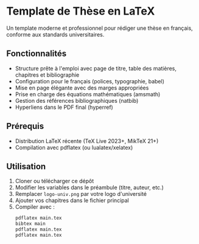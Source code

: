 # Template de Thèse en LaTeX

Un template moderne et professionnel pour rédiger une thèse en français, conforme aux standards universitaires.

## Fonctionnalités

- Structure prête à l'emploi avec page de titre, table des matières, chapitres et bibliographie
- Configuration pour le français (polices, typographie, babel)
- Mise en page élégante avec des marges appropriées
- Prise en charge des équations mathématiques (amsmath)
- Gestion des références bibliographiques (natbib)
- Hyperliens dans le PDF final (hyperref)

## Prérequis

- Distribution LaTeX récente (TeX Live 2023+, MikTeX 21+)
- Compilation avec pdflatex (ou lualatex/xelatex)

## Utilisation

1. Cloner ou télécharger ce dépôt
2. Modifier les variables dans le préambule (titre, auteur, etc.)
3. Remplacer `logo-univ.png` par votre logo d'université
4. Ajouter vos chapitres dans le fichier principal
5. Compiler avec :
   ```bash
   pdflatex main.tex
   bibtex main
   pdflatex main.tex
   pdflatex main.tex